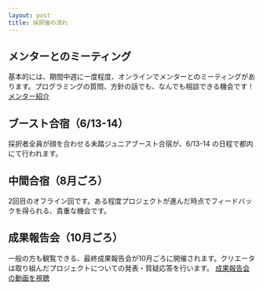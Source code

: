 ```yaml
---
layout: post
title: 採択後の流れ
---
```


## メンターとのミーティング
基本的には、期間中週に一度程度、オンラインでメンターとのミーティングがあります。プログラミングの質問、方針の話でも、なんでも相談できる機会です！
<a href="/mentors" class="button">メンター紹介</a>

## ブースト合宿（6/13-14）
採択者全員が顔を合わせる未踏ジュニアブースト合宿が、6/13-14 の日程で都内にて行われます。

## 中間合宿（8月ごろ）
2回目のオフライン回です。ある程度プロジェクトが進んだ時点でフィードバックを得られる、貴重な機会です。

## 成果報告会（10月ごろ）
一般の方も観覧できる、最終成果報告会が10月ごろに開催されます。クリエータは取り組んだプロジェクトについての発表・質疑応答を行います。
<a href="https://www.youtube.com/watch?v=zNCd2BTxaP8&list=PLNObH2jlC6ldN9LEExU1HlJy6RcAOQVl3" class="button" target="_blank">成果報告会の動画を視聴</a>
